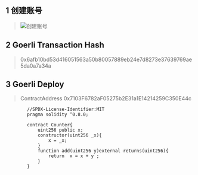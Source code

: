 ## 1 创建账号
>![创建账号]("./创建账号.png" "创建账号")
## 2 Goerli Transaction Hash
>0x6afb10bd53d416051563a50b80057889eb24e7d8273e37639769ae5da0a7a34a
## 3 Goerli Deploy 
>ContractAddress 0x7103F6782aF05275b2E31a1E14214259C350E44c
```
        //SPDX-License-Identifier:MIT
        pragma solidity ^0.8.0;

        contract Counter{
            uint256 public x;
            constructor(uint256 _x){
                x = _x;
            }
            function add(uint256 y)external returns(uint256){
                return  x = x + y ;
            }
        }
```